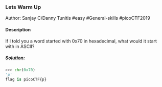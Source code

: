 ### Lets Warm Up

Author: Sanjay C/Danny Tunitis
#easy #General-skills #picoCTF2019 
#### Description

If I told you a word started with 0x70 in hexadecimal, what would it start with in ASCII?

##### Solution:
```python
>>> chr(0x70)
'p'
flag is picoCTF{p}
```